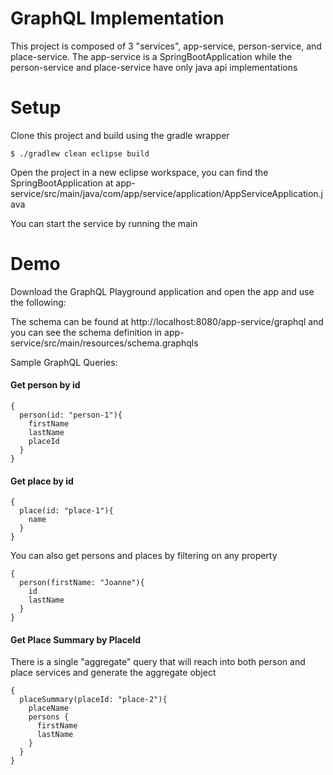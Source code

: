 # GraphQL Implementation

This project is composed of 3 "services", app-service, person-service, and place-service. The app-service is a SpringBootApplication while the person-service and place-service have only java api implementations

# Setup

Clone this project and build using the gradle wrapper

```
$ ./gradlew clean eclipse build
```

Open the project in a new eclipse workspace, you can find the SpringBootApplication at app-service/src/main/java/com/app/service/application/AppServiceApplication.java

You can start the service by running the main

# Demo

Download the GraphQL Playground application and open the app and use the following:

The schema can be found at http://localhost:8080/app-service/graphql and you can see the schema definition in app-service/src/main/resources/schema.graphqls

Sample GraphQL Queries:
#### Get person by id

```
{
  person(id: "person-1"){
    firstName
    lastName
    placeId
  }
}
```

#### Get place by id

```
{
  place(id: "place-1"){
    name
  }
}
```

You can also get persons and places by filtering on any property

```
{
  person(firstName: "Joanne"){
    id
    lastName
  }
}
```

#### Get Place Summary by PlaceId

There is a single "aggregate" query that will reach into both person and place services and generate the aggregate object

```
{
  placeSummary(placeId: "place-2"){
    placeName
    persons {
      firstName
      lastName
    }
  }
}
```
